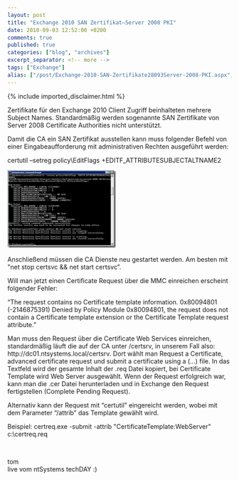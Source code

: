 ```yaml
---
layout: post
title: "Exchange 2010 SAN Zertifikat–Server 2008 PKI"
date: 2010-09-03 12:52:00 +0200
comments: true
published: true
categories: ["blog", "archives"]
excerpt_separator: <!-- more -->
tags: ["Exchange"]
alias: ["/post/Exchange-2010-SAN-Zertifikate28093Server-2008-PKI.aspx", "/post/exchange-2010-san-zertifikate28093server-2008-pki.aspx"]
---
```

<!-- more -->
{% include imported_disclaimer.html %}
<p>Zertifikate f&uuml;r den Exchange 2010 Client Zugriff beinhalteten mehrere Subject Names. Standardm&auml;&szlig;ig werden sogenannte SAN Zertifikate von Server 2008 Certificate Authorities nicht unterst&uuml;tzt.</p>
<p>Damit die CA ein SAN Zertifikat ausstellen kann muss folgender Befehl von einer Eingabeaufforderung mit administrativen Rechten ausgef&uuml;hrt werden:</p>
<p>certutil &ndash;setreg policy\EditFlags +EDITF_ATTRIBUTESUBJECTALTNAME2</p>
<p><a href="/assets/image_262.png"><img style="background-image: none; border-bottom: 0px; border-left: 0px; margin: 0px; padding-left: 0px; padding-right: 0px; display: inline; border-top: 0px; border-right: 0px; padding-top: 0px" title="image" src="/assets/image_thumb_260.png" border="0" alt="image" width="244" height="175" /></a></p>
<p>Anschlie&szlig;end m&uuml;ssen die CA Dienste neu gestartet werden. Am besten mit "net stop certsvc &amp;&amp; net start certsvc&rdquo;.</p>
<p>Will man jetzt einen Certificate Request &uuml;ber die MMC einreichen erscheint folgender Fehler:</p>
<p>&ldquo;The request contains no Certificate template information. 0x80094801 (-2146875391) Denied by Policy Module 0x80094801, the request does not contain a Certificate template extension or the Certificate Template request attribute.&rdquo;</p>
<p>Man muss den Request &uuml;ber die Certificate Web Services einreichen, standardm&auml;&szlig;ig l&auml;uft die auf der CA unter /certsrv, in unserem Fall also: http://dc01.ntsystems.local/certsrv. Dort w&auml;hlt man Request a Certificate, advanced certificate request und submit a certificate using a (&hellip;) file. In das Textfeld wird der gesamte Inhalt der .req Datei kopiert, bei Certificate Template wird Web Server ausgew&auml;hlt. Wenn der Request erfolgreich war, kann man die .cer Datei herunterladen und in Exchange den Request fertigstellen (Complete Pending Request).</p>
<p>Alternativ kann der Request mit &ldquo;certutil&rdquo; eingereicht werden, wobei mit dem Parameter &ldquo;/attrib&rdquo; das Template gew&auml;hlt wird.</p>
<p>Beispiel: certreq.exe -submit -attrib "CertificateTemplate:WebServer" c:\certreq.req</p>
<p>&nbsp;</p>
<p>tom<br />live vom ntSystems techDAY :)</p>
